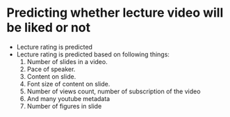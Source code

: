 # Predicting whether lecture video will be liked or not
* Lecture rating is predicted
* Lecture rating is predicted based on following things:
	1. Number of slides in a video.
	2. Pace of speaker.
	3. Content on slide.
	4. Font size of content on slide.
	5. Number of views count, number of subscription of the video
	6. And many youtube metadata
	7. Number of figures in slide

	
